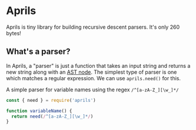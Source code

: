 # Aprils

Aprils is tiny library for building recursive descent parsers. It's only 260 bytes!


## What's a parser?

In Aprils, a "parser" is just a function that takes an input string and returns a new string along with an [AST node](https://en.wikipedia.org/wiki/Abstract_syntax_tree). The simplest type of parser is one which matches a regular expression. We can use `aprils.need()` for this.

A simple parser for variable names using the regex `/^[a-zA-Z_][\w_]*/`  

```js
const { need } = require('aprils')

function variableName() {
  return need(/^[a-zA-Z_][\w_]*/)
}
```


